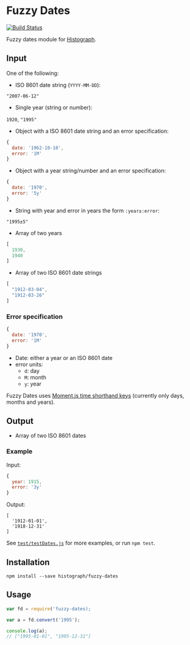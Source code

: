 # Fuzzy Dates

[![Build Status](https://travis-ci.org/histograph/fuzzy-dates.svg)](https://travis-ci.org/histograph/fuzzy-dates)

Fuzzy dates module for [Histograph](https://github.com/histograph/histograph).

## Input

One of the following:

- ISO 8601 date string (`YYYY-MM-DD`):

`"2007-06-12"`

- Single year (string or number):

`1920`, `"1995"`

- Object with a ISO 8601 date string and an error specification:

```js
{
  date: '1962-10-10',
  error: '1M'
}
```

- Object with a year string/number and an error specification:

```js
{
  date: '1970',
  error: '5y'
}
```

- String with year and error in years the form `:year±:error`:

`"1995±5"`

- Array of two years

```js
[
  1930,
  1940
]
```

- Array of two ISO 8601 date strings

```js
[
  "1912-03-04",
  "1912-03-26"
]
```

### Error specification

```js
{
  date: '1970',
  error: '1M'
}
```

- Date: either a year or an ISO 8601 date
- error units:
  - `d`: day
  - `M`: month
  - `y`: year

Fuzzy Dates uses [Moment.js time shorthand keys](http://momentjs.com/docs/#/manipulating/add/) (currently only days, months and years).

## Output

- Array of two ISO 8601 dates

### Example

Input:

```js
{
  year: 1915,
  error: '3y'
}
```

Output:

```
[
  '1912-01-01',
  '1918-12-31'
]
```

See [`test/testDates.js`](test/testDates.js) for more examples, or run `npm test`.

## Installation

    npm install --save histograph/fuzzy-dates

## Usage

```js
var fd = require('fuzzy-dates);

var a = fd.convert('1995');

console.log(a);
// ["1995-01-01", "1995-12-31"]
```
